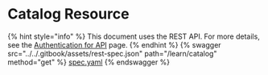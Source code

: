 # Catalog Resource

{% hint style="info" %}
This document uses the REST API. For more details, see the [Authentication for API](../authentication-for-api/) page.
{% endhint %}
{% swagger src="../../.gitbook/assets/rest-spec.json" path="/learn/catalog" method="get" %}
[spec.yaml](../../.gitbook/assets/rest-spec.json)
{% endswagger %}
